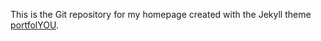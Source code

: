 This is the Git repository for my homepage created with the Jekyll theme [portfolYOU](https://github.com/YoussefRaafatNasry/portfolYOU).